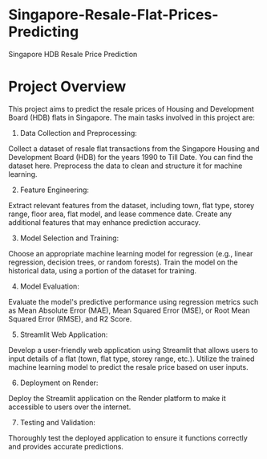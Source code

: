 # Singapore-Resale-Flat-Prices-Predicting

Singapore HDB Resale Price Prediction

# Project Overview
This project aims to predict the resale prices of Housing and Development Board (HDB) flats in Singapore. The main tasks involved in this project are:

1. Data Collection and Preprocessing:

Collect a dataset of resale flat transactions from the Singapore Housing and Development Board (HDB) for the years 1990 to Till Date. You can find the dataset here.
Preprocess the data to clean and structure it for machine learning.

2. Feature Engineering:

Extract relevant features from the dataset, including town, flat type, storey range, floor area, flat model, and lease commence date.
Create any additional features that may enhance prediction accuracy.

3. Model Selection and Training:

Choose an appropriate machine learning model for regression (e.g., linear regression, decision trees, or random forests).
Train the model on the historical data, using a portion of the dataset for training.

4. Model Evaluation:

Evaluate the model's predictive performance using regression metrics such as Mean Absolute Error (MAE), Mean Squared Error (MSE), or Root Mean Squared Error (RMSE), and R2 Score.

5. Streamlit Web Application:

Develop a user-friendly web application using Streamlit that allows users to input details of a flat (town, flat type, storey range, etc.).
Utilize the trained machine learning model to predict the resale price based on user inputs.

6. Deployment on Render:

Deploy the Streamlit application on the Render platform to make it accessible to users over the internet.

7. Testing and Validation:

Thoroughly test the deployed application to ensure it functions correctly and provides accurate predictions.
